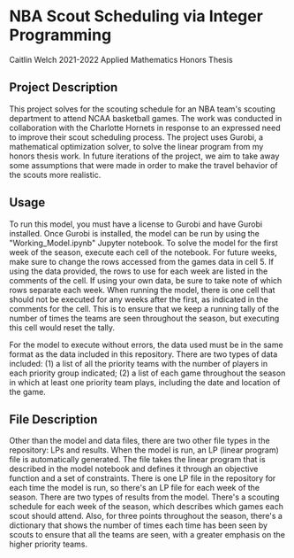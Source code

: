 # NBA Scout Scheduling via Integer Programming
Caitlin Welch 2021-2022 Applied Mathematics Honors Thesis

## Project Description
This project solves for the scouting schedule for an NBA team's scouting department to attend NCAA basketball games. The work was conducted in collaboration with the Charlotte Hornets in response to an expressed need to improve their scout scheduling process. The project uses Gurobi, a mathematical optimization solver, to solve the linear program from my honors thesis work. In future iterations of the project, we aim to take away some assumptions that were made in order to make the travel behavior of the scouts more realistic.

## Usage
To run this model, you must have a license to Gurobi and have Gurobi installed. Once Gurobi is installed, the model can be run by using the "Working_Model.ipynb" Jupyter notebook. To solve the model for the first week of the season, execute each cell of the notebook. For future weeks, make sure to change the rows accessed from the games data in cell 5. If using the data provided, the rows to use for each week are listed in the comments of the cell. If using your own data, be sure to take note of which rows separate each week. When running the model, there is one cell that should not be executed for any weeks after the first, as indicated in the comments for the cell. This is to ensure that we keep a running tally of the number of times the teams are seen throughout the season, but executing this cell would reset the tally.

For the model to execute without errors, the data used must be in the same format as the data included in this repository. There are two types of data included: (1) a list of all the priority teams with the number of players in each priority group indicated; (2) a list of each game throughout the season in which at least one priority team plays, including the date and location of the game. 

## File Description
Other than the model and data files, there are two other file types in the repository: LPs and results. When the model is run, an LP (linear program) file is automatically generated. The file takes the linear program that is described in the model notebook and defines it through an objective function and a set of constraints. There is one LP file in the repository for each time the model is run, so there's an LP file for each week of the season. There are two types of results from the model. There's a scouting schedule for each week of the season, which describes which games each scout should attend. Also, for three points throughout the season, there's a dictionary that shows the number of times each time has been seen by scouts to ensure that all the teams are seen, with a greater emphasis on the higher priority teams.
